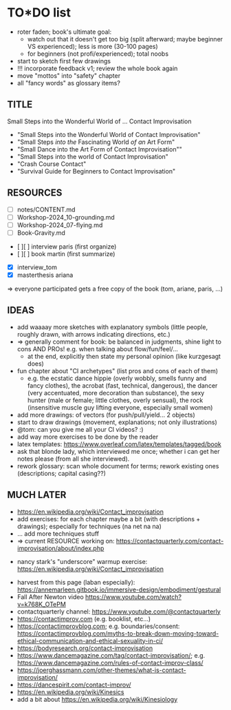 TO*DO list
====================================================================================================

* roter faden; book's ultimate goal:
  * watch out that it doesn't get too big (split afterward; maybe beginner VS experienced); less is more (30-100 pages)
  * for beginners (not profi/experienced); total noobs
* start to sketch first few drawings
* !!! incorporate feedback v1; review the whole book again
* move "mottos" into "safety" chapter
* all "fancy words" as glossary items?

TITLE
------------------------------------------------------------------------

Small Steps
into the
Wonderful World
of ...
Contact Improvisation

* "Small Steps into the Wonderful World of Contact Improvisation"
* "Small Steps _into the_ Fascinating World _of an_ Art Form"
* "Small Dance into the Art Form of Contact Improvisation""
* "Small Steps into the world of Contact Improvisation"
* "Crash Course Contact"
* "Survival Guide for Beginners to Contact Improvisation"

RESOURCES
------------------------------------------------------------------------
* [ ] notes/CONTENT.md
* [ ] Workshop-2024_10-grounding.md
* [ ] Workshop-2024_07-flying.md
* [ ] Book-Gravity.md
* [ ][ ] interview paris (first organize)
* [ ][ ] book martin (first summarize)
* [x] interview_tom
* [x] masterthesis ariana

=> everyone participated gets a free copy of the book (tom, ariane, paris, ...)

IDEAS
------------------------------------------------------------------------
* add waaaay more sketches with explanatory symbols (little people, roughly drawn, with arrows indicating directions, etc.)
* => generally comment for book: be balanced in judgments, shine light to cons AND PROs! e.g. when talking about flow/fun/feel/...
  * at the end, explicitly then state my personal opinion (like kurzgesagt does)
* fun chapter about "CI archetypes" (list pros and cons of each of them)
  * e.g. the ecstatic dance hippie (overly wobbly, smells funny and fancy clothes), the acrobat (fast, technical, dangerous), the dancer (very accentuated, more decoration than substance), the sexy hunter (male or female; little clothes, overly sensual), the rock (insensitive muscle guy lifting everyone, especially small women)
* add more drawings: of vectors (for push/pull/yield... 2 objects)
* start to draw drawings (movement, explanations; not only illustrations)
* @tom: can you give me all your CI videos? :)
* add way more exercises to be done by the reader
* latex templates: https://www.overleaf.com/latex/templates/tagged/book
* ask that blonde lady, which interviewed me once; whether i can get her notes please (from all she interviewed).
* rework glossary: scan whole document for terms; rework existing ones (descriptions; capital casing??)

MUCH LATER
------------------------------------------------------------------------

* https://en.wikipedia.org/wiki/Contact_improvisation
* add exercises: for each chapter maybe a bit (with descriptions + drawings); especially for techniques (na net na na)
* ... add more techniques stuff
* => current RESOURCE working on: https://contactquarterly.com/contact-improvisation/about/index.php
- nancy stark's "underscore" warmup exercise: https://en.wikipedia.org/wiki/Contact_improvisation
* harvest from this page (laban especially): https://annemarleen.gitbook.io/immersive-design/embodiment/gestural
* Fall After Newton video https://www.youtube.com/watch?v=k768K_OTePM
* contactquarterly channel: https://www.youtube.com/@contactquarterly
* https://contactimprov.com (e.g. booklist, etc...)
* https://contactimprovblog.com; e.g. boundaries/consent: https://contactimprovblog.com/myths-to-break-down-moving-toward-ethical-communication-and-ethical-sexuality-in-ci/
* https://bodyresearch.org/contact-improvisation
* https://www.dancemagazine.com/tag/contact-improvisation/; e.g. https://www.dancemagazine.com/rules-of-contact-improv-class/
* https://joerghassmann.com/other-themes/what-is-contact-improvisation/
* https://dancespirit.com/contact-improv/
* https://en.wikipedia.org/wiki/Kinesics
* add a bit about https://en.wikipedia.org/wiki/Kinesiology
